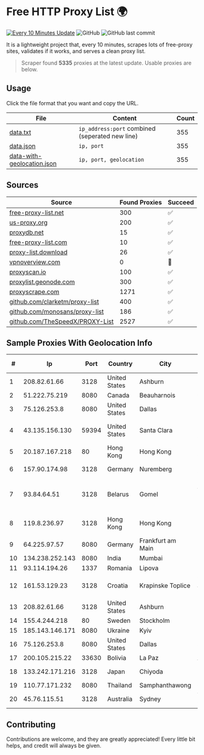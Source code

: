 
# Free HTTP Proxy List 🌍

[![Every 10 Minutes Update](https://github.com/mertguvencli/http-proxy-list/actions/workflows/main.yml/badge.svg?branch=main)](https://github.com/mertguvencli/http-proxy-list/actions/workflows/main.yml)
![GitHub](https://img.shields.io/github/license/mertguvencli/http-proxy-list)
![GitHub last commit](https://img.shields.io/github/last-commit/mertguvencli/http-proxy-list)

It is a lightweight project that, every 10 minutes, scrapes lots of free-proxy sites, validates if it works, and serves a clean proxy list.


> Scraper found **5335** proxies at the latest update. Usable proxies are below.

## Usage

Click the file format that you want and copy the URL.


|File|Content|Count|
|----|-------|-----|
|[data.txt](https://raw.githubusercontent.com/mertguvencli/http-proxy-list/main/proxy-list/data.txt)|`ip_address:port` combined (seperated new line)|355|
|[data.json](https://raw.githubusercontent.com/mertguvencli/http-proxy-list/main/proxy-list/data.json)|`ip, port`|355|
|[data-with-geolocation.json](https://raw.githubusercontent.com/mertguvencli/http-proxy-list/main/proxy-list/data-with-geolocation.json)|`ip, port, geolocation`|355|

## Sources

|Source|Found Proxies|Succeed|
|------|-------------|-------|
|[free-proxy-list.net](https://free-proxy-list.net)|300|✅|
|[us-proxy.org](https://www.us-proxy.org)|200|✅|
|[proxydb.net](http://proxydb.net)|15|✅|
|[free-proxy-list.com](https://free-proxy-list.com/?page=&port=&type%5B%5D=http&type%5B%5D=https&up_time=0&search=Search)|10|✅|
|[proxy-list.download](https://www.proxy-list.download/HTTP)|26|✅|
|[vpnoverview.com](https://vpnoverview.com/privacy/anonymous-browsing/free-proxy-servers)|0|🚫|
|[proxyscan.io](https://www.proxyscan.io)|100|✅|
|[proxylist.geonode.com](https://proxylist.geonode.com/api/proxy-list?limit=300&page=1&sort_by=lastChecked&sort_type=desc&protocols=http,https)|300|✅|
|[proxyscrape.com](https://api.proxyscrape.com/v2/?request=displayproxies&protocol=http&timeout=10000&country=all&ssl=all&anonymity=all)|1271|✅|
|[github.com/clarketm/proxy-list](https://raw.githubusercontent.com/clarketm/proxy-list/master/proxy-list-raw.txt)|400|✅|
|[github.com/monosans/proxy-list](https://raw.githubusercontent.com/monosans/proxy-list/main/proxies/http.txt)|186|✅|
|[github.com/TheSpeedX/PROXY-List](https://raw.githubusercontent.com/TheSpeedX/PROXY-List/master/http.txt)|2527|✅|


## Sample Proxies With Geolocation Info

|#|Ip|Port|Country|City|Internet Service Provider|
|-|--|----|-------|----|-------------------------|
|1|208.82.61.66|3128|United States|Ashburn|Bernardi Sounds|
|2|51.222.75.219|8080|Canada|Beauharnois|OVH Hosting|
|3|75.126.253.8|8080|United States|Dallas|SoftLayer|
|4|43.135.156.130|59394|United States|Santa Clara|Shenzhen Tencent Computer Systems Company Limited|
|5|20.187.167.218|80|Hong Kong|Hong Kong|Microsoft Corporation|
|6|157.90.174.98|3128|Germany|Nuremberg|Hetzner Online GmbH|
|7|93.84.64.51|3128|Belarus|Gomel|Republican Unitary Telecommunication Enterprise Beltelecom|
|8|119.8.236.97|3128|Hong Kong|Hong Kong|Huawei International Pte. Ltd.|
|9|64.225.97.57|8080|Germany|Frankfurt am Main|DigitalOcean, LLC|
|10|134.238.252.143|8080|India|Mumbai|Google LLC|
|11|93.114.194.26|1337|Romania|Lipova|Interkvm Host SRL|
|12|161.53.129.23|3128|Croatia|Krapinske Toplice|Croatian Academic and Research Network|
|13|208.82.61.66|3128|United States|Ashburn|Bernardi Sounds|
|14|155.4.244.218|80|Sweden|Stockholm|Bahnhof AB|
|15|185.143.146.171|8080|Ukraine|Kyiv|ISP UTELS|
|16|75.126.253.8|8080|United States|Dallas|SoftLayer|
|17|200.105.215.22|33630|Bolivia|La Paz|AXS Bolivia S. A.|
|18|133.242.171.216|3128|Japan|Chiyoda|SAKURA Internet Inc.|
|19|110.77.171.232|8080|Thailand|Samphanthawong|CAT-BB|
|20|45.76.115.51|3128|Australia|Sydney|The Constant Company|



## Contributing

Contributions are welcome, and they are greatly appreciated! Every
little bit helps, and credit will always be given.

